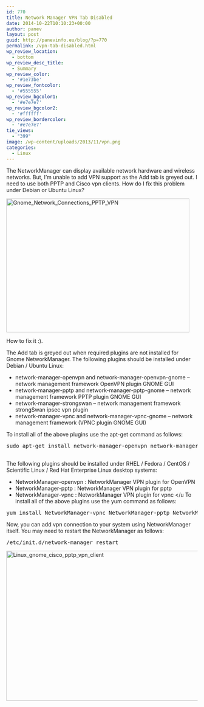 ```yaml
---
id: 770
title: Network Manager VPN Tab Disabled
date: 2014-10-22T10:10:23+00:00
author: panev
layout: post
guid: http://panevinfo.eu/blog/?p=770
permalink: /vpn-tab-disabled.html
wp_review_location:
  - bottom
wp_review_desc_title:
  - Summary
wp_review_color:
  - '#1e73be'
wp_review_fontcolor:
  - '#555555'
wp_review_bgcolor1:
  - '#e7e7e7'
wp_review_bgcolor2:
  - '#ffffff'
wp_review_bordercolor:
  - '#e7e7e7'
tie_views:
  - "399"
image: /wp-content/uploads/2013/11/vpn.png
categories:
  - Linux
---
```

The NetworkManager can display available network hardware and wireless networks. But, I&#8217;m unable to add VPN support as the Add tab is greyed out. I need to use both PPTP and Cisco vpn clients. How do I fix this problem under Debian or Ubuntu Linux?

[<img src="http://panevinfo.eu/blog/wp-content/uploads/2014/10/Gnome_Network_Connections_Cisco_PPTP_VPN.png" alt="Gnome_Network_Connections_PPTP_VPN" width="482" height="352" class="aligncenter size-full wp-image-771" srcset="https://www.panevinfo.eu/wp-content/uploads/2014/10/Gnome_Network_Connections_Cisco_PPTP_VPN.png 482w, https://www.panevinfo.eu/wp-content/uploads/2014/10/Gnome_Network_Connections_Cisco_PPTP_VPN-300x219.png 300w" sizes="(max-width: 482px) 100vw, 482px" />](http://panevinfo.eu/blog/wp-content/uploads/2014/10/Gnome_Network_Connections_Cisco_PPTP_VPN.png)

How to fix it :).

<!--more-->

The Add tab is greyed out when required plugins are not installed for Gnome NetworkManager. The following plugins should be installed under Debian / Ubuntu Linux:

  * network-manager-openvpn and network-manager-openvpn-gnome &#8211; network management framework OpenVPN plugin GNOME GUI
  * network-manager-pptp and network-manager-pptp-gnome &#8211; network management framework PPTP plugin GNOME GUI
  * network-manager-strongswan &#8211; network management framework strongSwan ipsec vpn plugin
  * network-manager-vpnc and network-manager-vpnc-gnome &#8211; network management framework (VPNC plugin GNOME GUI)

To install all of the above plugins use the apt-get command as follows:

<pre>sudo apt-get install network-manager-openvpn network-manager-pptp network-manager-vpnc network-manager-pptp-gnome

</pre>

The following plugins should be installed under RHEL / Fedora / CentOS / Scientific Linux / Red Hat Enterprise Linux desktop systems:

  * NetworkManager-openvpn : NetworkManager VPN plugin for OpenVPN
  * NetworkManager-pptp : NetworkManager VPN plugin for pptp
  * NetworkManager-vpnc : NetworkManager VPN plugin for vpnc
</u To install all of the above plugins use the yum command as follows: 

<pre>yum install NetworkManager-vpnc NetworkManager-pptp NetworkManager-openvpn
</pre>

Now, you can add vpn connection to your system using NetworkManager itself. You may need to restart the NetworkManager as follows:

<pre>/etc/init.d/network-manager restart
</pre>

[<img src="http://panevinfo.eu/blog/wp-content/uploads/2014/10/Linux_gnome_cisco_pptp_vpn_client.png" alt="Linux_gnome_cisco_pptp_vpn_client" width="508" height="395" class="alignleft size-full wp-image-774" srcset="https://www.panevinfo.eu/wp-content/uploads/2014/10/Linux_gnome_cisco_pptp_vpn_client.png 508w, https://www.panevinfo.eu/wp-content/uploads/2014/10/Linux_gnome_cisco_pptp_vpn_client-300x233.png 300w" sizes="(max-width: 508px) 100vw, 508px" />](http://panevinfo.eu/blog/wp-content/uploads/2014/10/Linux_gnome_cisco_pptp_vpn_client.png)